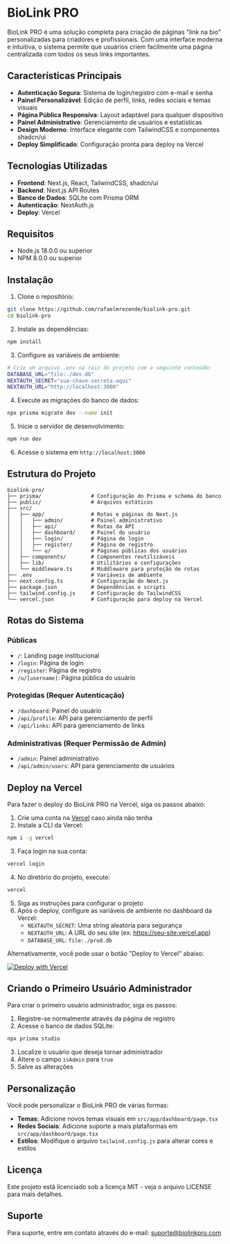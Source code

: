 # BioLink PRO 

BioLink PRO é uma solução completa para criação de páginas "link na bio" personalizadas para criadores e profissionais. Com uma interface moderna e intuitiva, o sistema permite que usuários criem facilmente uma página centralizada com todos os seus links importantes.

## Características Principais

- **Autenticação Segura**: Sistema de login/registro com e-mail e senha
- **Painel Personalizável**: Edição de perfil, links, redes sociais e temas visuais
- **Página Pública Responsiva**: Layout adaptável para qualquer dispositivo
- **Painel Administrativo**: Gerenciamento de usuários e estatísticas 
- **Design Moderno**: Interface elegante com TailwindCSS e componentes shadcn/ui
- **Deploy Simplificado**: Configuração pronta para deploy na Vercel

## Tecnologias Utilizadas

- **Frontend**: Next.js, React, TailwindCSS, shadcn/ui
- **Backend**: Next.js API Routes
- **Banco de Dados**: SQLite com Prisma ORM
- **Autenticação**: NextAuth.js
- **Deploy**: Vercel

## Requisitos

- Node.js 18.0.0 ou superior
- NPM 8.0.0 ou superior

## Instalação

1. Clone o repositório:
```bash
git clone https://github.com/rafaelmrezende/biolink-pro.git
cd biolink-pro
```

2. Instale as dependências:
```bash
npm install
```

3. Configure as variáveis de ambiente:
```bash
# Crie um arquivo .env na raiz do projeto com o seguinte conteúdo:
DATABASE_URL="file:./dev.db"
NEXTAUTH_SECRET="sua-chave-secreta-aqui"
NEXTAUTH_URL="http://localhost:3000"
```

4. Execute as migrações do banco de dados:
```bash
npx prisma migrate dev --name init
```

5. Inicie o servidor de desenvolvimento:
```bash
npm run dev
```

6. Acesse o sistema em `http://localhost:3000`

## Estrutura do Projeto

```
biolink-pro/
├── prisma/                # Configuração do Prisma e schema do banco
├── public/                # Arquivos estáticos
├── src/
│   ├── app/               # Rotas e páginas do Next.js
│   │   ├── admin/         # Painel administrativo
│   │   ├── api/           # Rotas da API
│   │   ├── dashboard/     # Painel do usuário
│   │   ├── login/         # Página de login
│   │   ├── register/      # Página de registro
│   │   └── u/             # Páginas públicas dos usuários
│   ├── components/        # Componentes reutilizáveis
│   ├── lib/               # Utilitários e configurações
│   └── middleware.ts      # Middleware para proteção de rotas
├── .env                   # Variáveis de ambiente
├── next.config.ts         # Configuração do Next.js
├── package.json           # Dependências e scripts
├── tailwind.config.js     # Configuração do TailwindCSS
└── vercel.json            # Configuração para deploy na Vercel
```

## Rotas do Sistema

### Públicas
- `/`: Landing page institucional
- `/login`: Página de login
- `/register`: Página de registro
- `/u/[username]`: Página pública do usuário

### Protegidas (Requer Autenticação)
- `/dashboard`: Painel do usuário
- `/api/profile`: API para gerenciamento de perfil
- `/api/links`: API para gerenciamento de links

### Administrativas (Requer Permissão de Admin)
- `/admin`: Painel administrativo
- `/api/admin/users`: API para gerenciamento de usuários

## Deploy na Vercel

Para fazer o deploy do BioLink PRO na Vercel, siga os passos abaixo:

1. Crie uma conta na [Vercel](https://vercel.com) caso ainda não tenha
2. Instale a CLI da Vercel:
```bash
npm i -g vercel
```

3. Faça login na sua conta:
```bash
vercel login
```

4. No diretório do projeto, execute:
```bash
vercel
```

5. Siga as instruções para configurar o projeto
6. Após o deploy, configure as variáveis de ambiente no dashboard da Vercel:
   - `NEXTAUTH_SECRET`: Uma string aleatória para segurança
   - `NEXTAUTH_URL`: A URL do seu site (ex: https://seu-site.vercel.app)
   - `DATABASE_URL`: `file:./prod.db`

Alternativamente, você pode usar o botão "Deploy to Vercel" abaixo:

[![Deploy with Vercel](https://vercel.com/button)](https://vercel.com/new/clone?repository-url=https%3A%2F%2Fgithub.com%2Fseu-usuario%2Fbiolink-pro)

## Criando o Primeiro Usuário Administrador

Para criar o primeiro usuário administrador, siga os passos:

1. Registre-se normalmente através da página de registro
2. Acesse o banco de dados SQLite:
```bash
npx prisma studio
```

3. Localize o usuário que deseja tornar administrador
4. Altere o campo `isAdmin` para `true`
5. Salve as alterações

## Personalização

Você pode personalizar o BioLink PRO de várias formas:

- **Temas**: Adicione novos temas visuais em `src/app/dashboard/page.tsx`
- **Redes Sociais**: Adicione suporte a mais plataformas em `src/app/dashboard/page.tsx`
- **Estilos**: Modifique o arquivo `tailwind.config.js` para alterar cores e estilos

## Licença

Este projeto está licenciado sob a licença MIT - veja o arquivo LICENSE para mais detalhes.

## Suporte

Para suporte, entre em contato através do e-mail: suporte@biolinkpro.com

